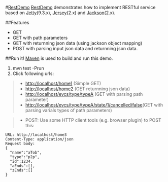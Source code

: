 #[RestDemo](https://github.com/minichen2000/RestDemo)
[RestDemo](https://github.com/minichen2000/RestDemo) demonstrates how to implement RESTful service based on [Jetty](http://www.eclipse.org/jetty/)(9.3.x), [Jersey](https://jersey.java.net/)(2.x) and [Jackson](http://wiki.fasterxml.com/JacksonHome)(2.x).

##Features
* GET
* GET with path parameters
* GET with returnning json data (using jackson object mapping)
* POST with parsing input json data and returnning json data.

##Run it!
[Maven](http://maven.apache.org/) is used to build and run this demo.

1. mvn test -Prun
2. Click following urls:

> * [http://localhost/home1](http://localhost/home1) (Simple GET)
> * [http://localhost/home2](http://localhost/home2) (GET returnning json data)
> * [http://localhost/evcs/type/typeA](http://localhost/evcs/type/typeA) (GET with parsing path parameter)
> * [http://localhost/evcs/type/typeA/state/1/cancelled/false](http://localhost/evcs/type/typeA/state/1/cancelled/false)(GET with parsing varials types of path parameters)

> * POST: Use some HTTP client tools (e.g. browser plugin) to POST this:
```
URL: http://localhost/home3 
Content-Type: application/json 
Request body: 
{
  "name":"aTob", 
  "type":"p2p", 
  "id":1234, 
  "aEnds":[], 
  "zEnds":[]
}
```

